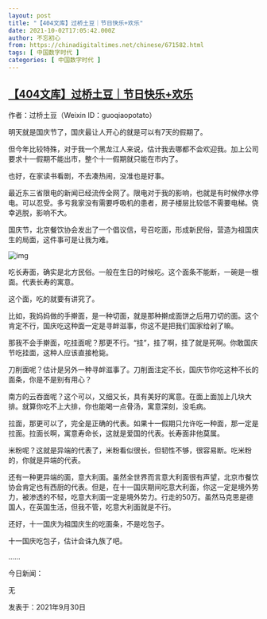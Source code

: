 ```yaml
---
layout: post
title: "【404文库】过桥土豆｜节日快乐+欢乐"
date: 2021-10-02T17:05:42.000Z
author: 不忘初心
from: https://chinadigitaltimes.net/chinese/671582.html
tags: [ 中国数字时代 ]
categories: [ 中国数字时代 ]
---
```

<!--1633194342000-->
[【404文库】过桥土豆｜节日快乐+欢乐](https://chinadigitaltimes.net/chinese/671582.html)
------

<div>
<p>作者：过桥土豆（Weixin ID：guoqiaopotato）</p><p>明天就是国庆节了，国庆最让人开心的就是可以有7天的假期了。</p><p>但今年比较特殊，对于我一个黑龙江人来说，估计我去哪都不会欢迎我。加上公司要求十一假期不能出市，整个十一假期就只能在市内了。</p><p>也好，在家读书看剧，不去凑热闹，没准也是好事。</p><p>最近东三省限电的新闻已经流传全网了。限电对于我的影响，也就是有时候停水停电。可以忍受。多亏我家没有需要呼吸机的患者，房子楼层比较低不需要电梯。侥幸逃脱，影响不大。</p><p>国庆节，北京餐饮协会发出了一个倡议信，号召吃面，形成新民俗，营造为祖国庆生的局面，这件事可是让我为难。</p><p><img src="https://chinadigitaltimes.net/chinese/files/2021/10/post-671582-61574b61ae883." alt="img" /></p><p>吃长寿面，确实是北方民俗。一般在生日的时候吃。这个面条不能断，一碗是一根面。代表长寿的寓意。</p><p>这个面，吃的就要有讲究了。</p><p>比如，我妈妈做的手擀面，是一种切面，就是那种擀成面饼之后用刀切的面。这个肯定不行，国庆吃这种面一定是寻衅滋事，你这不是把我们国家给剁了嘛。</p><p>那我不会手擀面，吃挂面呢？那更不行。“挂”，挂了啊，挂了就是死啊。你敢国庆节吃挂面，这种人应该直接枪毙。</p><p>刀削面呢？估计是另外一种寻衅滋事了。刀削面注定不长，国庆节你吃这种不长的面条，你是不是别有用心？</p><p>南方的云吞面呢？这个可以，又细又长，具有美好的寓意。在面上面加上几块大排。就算你吃不上大排，你也能喝一点骨汤，寓意深刻，没毛病。</p><p>拉面，那更可以了，完全是正确的代表。如果十一假期只允许吃一种面，那一定是拉面。拉面长啊，寓意寿命长，这就是爱国的代表。长寿面非他莫属。</p><p>米粉呢？这就是异端的代表了，米粉看似很长，但韧性不够，很容易断。吃米粉的，你就是异端的代表。</p><p>还有一种更异端的面，意大利面。虽然全世界而言意大利面很有声望，北京市餐饮协会肯定也有西厨的代表。但是，在十一国庆期间吃意大利面，你这一定是境外势力，被渗透的不轻，吃意大利面一定是境外势力。行走的50万。虽然马克思是德国人，在英国生活，但我不管，吃意大利面就是不行。</p><p>还好，十一国庆为祖国庆生的吃面条，不是吃包子。</p><p>十一国庆吃包子，估计会诛九族了吧。</p><p>……</p><p>今日新闻：</p><p>无</p><p>发表于：2021年9月30日</p>
</div>
